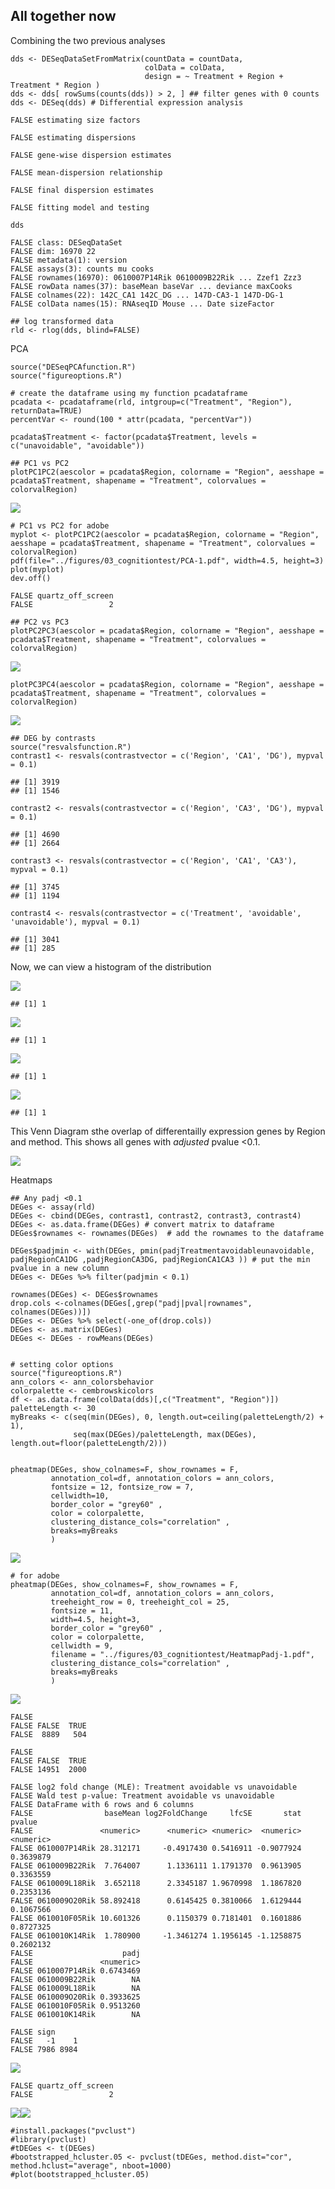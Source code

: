 All together now
----------------

Combining the two previous analyses

    dds <- DESeqDataSetFromMatrix(countData = countData,
                                  colData = colData,
                                  design = ~ Treatment + Region + Treatment * Region )
    dds <- dds[ rowSums(counts(dds)) > 2, ] ## filter genes with 0 counts
    dds <- DESeq(dds) # Differential expression analysis

    FALSE estimating size factors

    FALSE estimating dispersions

    FALSE gene-wise dispersion estimates

    FALSE mean-dispersion relationship

    FALSE final dispersion estimates

    FALSE fitting model and testing

    dds

    FALSE class: DESeqDataSet 
    FALSE dim: 16970 22 
    FALSE metadata(1): version
    FALSE assays(3): counts mu cooks
    FALSE rownames(16970): 0610007P14Rik 0610009B22Rik ... Zzef1 Zzz3
    FALSE rowData names(37): baseMean baseVar ... deviance maxCooks
    FALSE colnames(22): 142C_CA1 142C_DG ... 147D-CA3-1 147D-DG-1
    FALSE colData names(15): RNAseqID Mouse ... Date sizeFactor

    ## log transformed data
    rld <- rlog(dds, blind=FALSE)

PCA

    source("DESeqPCAfunction.R")
    source("figureoptions.R")

    # create the dataframe using my function pcadataframe
    pcadata <- pcadataframe(rld, intgroup=c("Treatment", "Region"), returnData=TRUE)
    percentVar <- round(100 * attr(pcadata, "percentVar"))

    pcadata$Treatment <- factor(pcadata$Treatment, levels = c("unavoidable", "avoidable"))

    ## PC1 vs PC2
    plotPC1PC2(aescolor = pcadata$Region, colorname = "Region", aesshape = pcadata$Treatment, shapename = "Treatment", colorvalues = colorvalRegion)

![](../figures/03_cognitiontest/PCA-1.png)

    # PC1 vs PC2 for adobe
    myplot <- plotPC1PC2(aescolor = pcadata$Region, colorname = "Region", aesshape = pcadata$Treatment, shapename = "Treatment", colorvalues = colorvalRegion)
    pdf(file="../figures/03_cognitiontest/PCA-1.pdf", width=4.5, height=3)
    plot(myplot)
    dev.off()

    FALSE quartz_off_screen 
    FALSE                 2

    ## PC2 vs PC3
    plotPC2PC3(aescolor = pcadata$Region, colorname = "Region", aesshape = pcadata$Treatment, shapename = "Treatment", colorvalues = colorvalRegion)

![](../figures/03_cognitiontest/PCA-2.png)

    plotPC3PC4(aescolor = pcadata$Region, colorname = "Region", aesshape = pcadata$Treatment, shapename = "Treatment", colorvalues = colorvalRegion)

![](../figures/03_cognitiontest/PCA-3.png)

    ## DEG by contrasts
    source("resvalsfunction.R")
    contrast1 <- resvals(contrastvector = c('Region', 'CA1', 'DG'), mypval = 0.1)

    ## [1] 3919
    ## [1] 1546

    contrast2 <- resvals(contrastvector = c('Region', 'CA3', 'DG'), mypval = 0.1)

    ## [1] 4690
    ## [1] 2664

    contrast3 <- resvals(contrastvector = c('Region', 'CA1', 'CA3'), mypval = 0.1)

    ## [1] 3745
    ## [1] 1194

    contrast4 <- resvals(contrastvector = c('Treatment', 'avoidable', 'unavoidable'), mypval = 0.1)

    ## [1] 3041
    ## [1] 285

Now, we can view a histogram of the distribution

![](../figures/03_cognitiontest/histogram-1.png)

    ## [1] 1

![](../figures/03_cognitiontest/histogram-2.png)

    ## [1] 1

![](../figures/03_cognitiontest/histogram-3.png)

    ## [1] 1

![](../figures/03_cognitiontest/histogram-4.png)

    ## [1] 1

This Venn Diagram sthe overlap of differentailly expression genes by
Region and method. This shows all genes with *adjusted* pvalue &lt;0.1.

![](../figures/03_cognitiontest/VennDiagramPadj-1.png)

Heatmaps

    ## Any padj <0.1
    DEGes <- assay(rld)
    DEGes <- cbind(DEGes, contrast1, contrast2, contrast3, contrast4)
    DEGes <- as.data.frame(DEGes) # convert matrix to dataframe
    DEGes$rownames <- rownames(DEGes)  # add the rownames to the dataframe

    DEGes$padjmin <- with(DEGes, pmin(padjTreatmentavoidableunavoidable, padjRegionCA1DG ,padjRegionCA3DG, padjRegionCA1CA3 )) # put the min pvalue in a new column
    DEGes <- DEGes %>% filter(padjmin < 0.1)

    rownames(DEGes) <- DEGes$rownames
    drop.cols <-colnames(DEGes[,grep("padj|pval|rownames", colnames(DEGes))])
    DEGes <- DEGes %>% select(-one_of(drop.cols))
    DEGes <- as.matrix(DEGes)
    DEGes <- DEGes - rowMeans(DEGes)


    # setting color options
    source("figureoptions.R")
    ann_colors <- ann_colorsbehavior
    colorpalette <- cembrowskicolors
    df <- as.data.frame(colData(dds)[,c("Treatment", "Region")])
    paletteLength <- 30
    myBreaks <- c(seq(min(DEGes), 0, length.out=ceiling(paletteLength/2) + 1), 
                  seq(max(DEGes)/paletteLength, max(DEGes), length.out=floor(paletteLength/2)))


    pheatmap(DEGes, show_colnames=F, show_rownames = F,
             annotation_col=df, annotation_colors = ann_colors,
             fontsize = 12, fontsize_row = 7, 
             cellwidth=10, 
             border_color = "grey60" ,
             color = colorpalette,
             clustering_distance_cols="correlation" ,
             breaks=myBreaks
             )

![](../figures/03_cognitiontest/HeatmapPadj-1.png)

    # for adobe
    pheatmap(DEGes, show_colnames=F, show_rownames = F,
             annotation_col=df, annotation_colors = ann_colors,
             treeheight_row = 0, treeheight_col = 25,
             fontsize = 11, 
             width=4.5, height=3,
             border_color = "grey60" ,
             color = colorpalette,
             cellwidth = 9, 
             filename = "../figures/03_cognitiontest/HeatmapPadj-1.pdf",
             clustering_distance_cols="correlation" ,
             breaks=myBreaks
             )

![](../figures/03_cognitiontest/HeatmapPvalue-1.png)

    FALSE 
    FALSE FALSE  TRUE 
    FALSE  8889   504

    FALSE 
    FALSE FALSE  TRUE 
    FALSE 14951  2000

    FALSE log2 fold change (MLE): Treatment avoidable vs unavoidable 
    FALSE Wald test p-value: Treatment avoidable vs unavoidable 
    FALSE DataFrame with 6 rows and 6 columns
    FALSE                baseMean log2FoldChange     lfcSE       stat    pvalue
    FALSE               <numeric>      <numeric> <numeric>  <numeric> <numeric>
    FALSE 0610007P14Rik 28.312171     -0.4917430 0.5416911 -0.9077924 0.3639879
    FALSE 0610009B22Rik  7.764007      1.1336111 1.1791370  0.9613905 0.3363559
    FALSE 0610009L18Rik  3.652118      2.3345187 1.9670998  1.1867820 0.2353136
    FALSE 0610009O20Rik 58.892418      0.6145425 0.3810066  1.6129444 0.1067566
    FALSE 0610010F05Rik 10.601326      0.1150379 0.7181401  0.1601886 0.8727325
    FALSE 0610010K14Rik  1.780900     -1.3461274 1.1956145 -1.1258875 0.2602132
    FALSE                    padj
    FALSE               <numeric>
    FALSE 0610007P14Rik 0.6743469
    FALSE 0610009B22Rik        NA
    FALSE 0610009L18Rik        NA
    FALSE 0610009O20Rik 0.3933625
    FALSE 0610010F05Rik 0.9513260
    FALSE 0610010K14Rik        NA

    FALSE sign
    FALSE   -1    1 
    FALSE 7986 8984

![](../figures/03_cognitiontest/numshocks-1.png)

    FALSE quartz_off_screen 
    FALSE                 2

![](../figures/03_cognitiontest/ephys-1.png)![](../figures/03_cognitiontest/ephys-2.png)

    #install.packages("pvclust")
    #library(pvclust)
    #tDEGes <- t(DEGes)
    #bootstrapped_hcluster.05 <- pvclust(tDEGes, method.dist="cor", method.hclust="average", nboot=1000)
    #plot(bootstrapped_hcluster.05)
